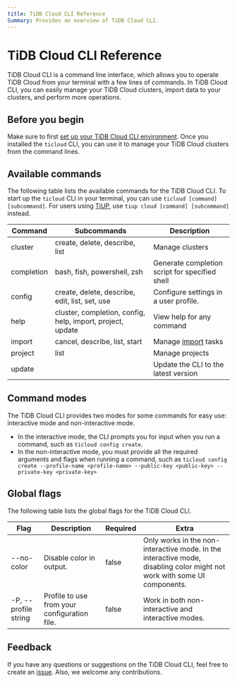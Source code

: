 ```yaml
---
title: TiDB Cloud CLI Reference
Summary: Provides an overview of TiDB Cloud CLI.
---
```


# TiDB Cloud CLI Reference

TiDB Cloud CLI is a command line interface, which allows you to operate TiDB Cloud from your terminal with a few lines of commands. In TiDB Cloud CLI, you can easily manage your TiDB Cloud clusters, import data to your clusters, and perform more operations. 

## Before you begin

Make sure to first [set up your TiDB Cloud CLI environment](/tidb-cloud/get-started-with-cli.md). Once you installed the `ticloud` CLI, you can use it to manage your TiDB Cloud clusters from the command lines.

## Available commands

The following table lists the available commands for the TiDB Cloud CLI. 
To start up the `ticloud` CLI in your terminal, you can use `ticloud [command] [subcommand]`. For users using [TiUP](https://docs.pingcap.com/tidb/stable/tiup-overview), use `tiup cloud [command] [subcommand]` instead.

| Command    | Subcommands                                                | Description                                                                                              |
|------------|------------------------------------------------------------|----------------------------------------------------------------------------------------------------------|
| cluster    | create, delete, describe, list                             | Manage clusters                                                                                          | 
| completion | bash, fish, powershell, zsh                                | Generate completion script for specified shell                                                           | 
| config     | create, delete, describe, edit, list, set, use             | Configure settings in a user profile.                                                                    | 
| help       | cluster, completion, config, help, import, project, update | View help for any command                                                                                | 
| import     | cancel, describe, list, start                              | Manage [import](/tidb-cloud/tidb-cloud-migration-overview.md#import-data-from-files-to-tidb-cloud) tasks |
| project    | list                                                       | Manage projects                                                                                          | 
| update     |                                                            | Update the CLI to the latest version                                                                     | 

## Command modes

The TiDB Cloud CLI provides two modes for some commands for easy use: interactive mode and non-interactive mode.

- In the interactive mode, the CLI prompts you for input when you run a command, such as `ticloud config create`.
- In the non-interactive mode, you must provide all the required arguments and flags when running a command, such as `ticloud config create --profile-name <profile-name> --public-key <public-key> --private-key <private-key>`

## Global flags

The following table lists the global flags for the TiDB Cloud CLI. 

| Flag                 | Description                                  | Required | Extra                                                                                                             |
|----------------------|----------------------------------------------|----------|-------------------------------------------------------------------------------------------------------------------|
| --no-color           | Disable color in output.                         | false    | Only works in the non-interactive mode. In the interactive mode, disabling color might not work with some UI components. |
| -P, --profile string | Profile to use from your configuration file. | false    | Work in both non-interactive and interactive modes.                                                                                                |

## Feedback

If you have any questions or suggestions on the TiDB Cloud CLI, feel free to create an [issue](https://github.com/tidbcloud/tidbcloud-cli/issues/new/choose). Also, we welcome any contributions.
